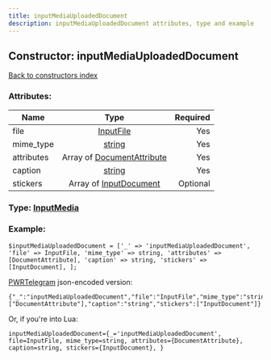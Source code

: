 ```yaml
---
title: inputMediaUploadedDocument
description: inputMediaUploadedDocument attributes, type and example
---
```

## Constructor: inputMediaUploadedDocument  
[Back to constructors index](index.md)



### Attributes:

| Name     |    Type       | Required |
|----------|:-------------:|---------:|
|file|[InputFile](../types/InputFile.md) | Yes|
|mime\_type|[string](../types/string.md) | Yes|
|attributes|Array of [DocumentAttribute](../types/DocumentAttribute.md) | Yes|
|caption|[string](../types/string.md) | Yes|
|stickers|Array of [InputDocument](../types/InputDocument.md) | Optional|



### Type: [InputMedia](../types/InputMedia.md)


### Example:

```
$inputMediaUploadedDocument = ['_' => 'inputMediaUploadedDocument', 'file' => InputFile, 'mime_type' => string, 'attributes' => [DocumentAttribute], 'caption' => string, 'stickers' => [InputDocument], ];
```  

[PWRTelegram](https://pwrtelegram.xyz) json-encoded version:

```
{"_":"inputMediaUploadedDocument","file":"InputFile","mime_type":"string","attributes":["DocumentAttribute"],"caption":"string","stickers":["InputDocument"]}
```


Or, if you're into Lua:  


```
inputMediaUploadedDocument={_='inputMediaUploadedDocument', file=InputFile, mime_type=string, attributes={DocumentAttribute}, caption=string, stickers={InputDocument}, }

```


